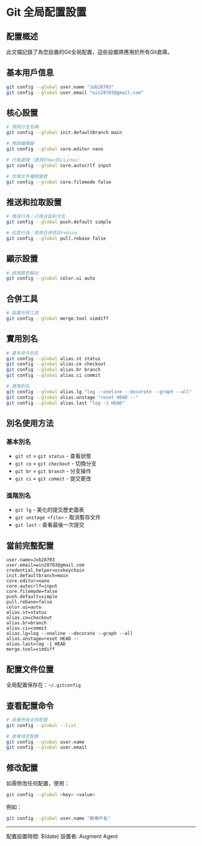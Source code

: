 # Git 全局配置設置

## 配置概述
此文檔記錄了為您設置的Git全局配置，這些設置將應用於所有Git倉庫。

## 基本用戶信息
```bash
git config --global user.name "Job28703"
git config --global user.email "win28703@gmail.com"
```

## 核心設置
```bash
# 預設分支名稱
git config --global init.defaultBranch main

# 預設編輯器
git config --global core.editor nano

# 行尾處理（適用於macOS/Linux）
git config --global core.autocrlf input

# 忽略文件權限變更
git config --global core.filemode false
```

## 推送和拉取設置
```bash
# 推送行為：只推送當前分支
git config --global push.default simple

# 拉取行為：使用合併而非rebase
git config --global pull.rebase false
```

## 顯示設置
```bash
# 啟用顏色輸出
git config --global color.ui auto
```

## 合併工具
```bash
# 設置合併工具
git config --global merge.tool vimdiff
```

## 實用別名
```bash
# 基本命令別名
git config --global alias.st status
git config --global alias.co checkout
git config --global alias.br branch
git config --global alias.ci commit

# 進階別名
git config --global alias.lg "log --oneline --decorate --graph --all"
git config --global alias.unstage "reset HEAD --"
git config --global alias.last "log -1 HEAD"
```

## 別名使用方法

### 基本別名
- `git st` = `git status` - 查看狀態
- `git co` = `git checkout` - 切換分支
- `git br` = `git branch` - 分支操作
- `git ci` = `git commit` - 提交更改

### 進階別名
- `git lg` - 美化的提交歷史圖表
- `git unstage <file>` - 取消暫存文件
- `git last` - 查看最後一次提交

## 當前完整配置
```
user.name=Job28703
user.email=win28703@gmail.com
credential.helper=osxkeychain
init.defaultbranch=main
core.editor=nano
core.autocrlf=input
core.filemode=false
push.default=simple
pull.rebase=false
color.ui=auto
alias.st=status
alias.co=checkout
alias.br=branch
alias.ci=commit
alias.lg=log --oneline --decorate --graph --all
alias.unstage=reset HEAD --
alias.last=log -1 HEAD
merge.tool=vimdiff
```

## 配置文件位置
全局配置保存在：`~/.gitconfig`

## 查看配置命令
```bash
# 查看所有全局配置
git config --global --list

# 查看特定配置
git config --global user.name
git config --global user.email
```

## 修改配置
如需修改任何配置，使用：
```bash
git config --global <key> <value>
```

例如：
```bash
git config --global user.name "新用戶名"
```

---
配置設置時間: $(date)
設置者: Augment Agent
